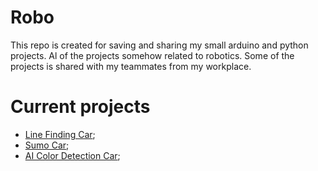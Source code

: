 # Robo

This repo is created for saving and sharing my small arduino and python projects.
Al of the projects somehow related to robotics.
Some of the projects is shared with my teammates from my workplace.

# Current projects
 + [Line Finding Car](/line);
 + [Sumo Car](/sumo);
 + [AI Color Detection Car](/ai/UnitvLeo);
